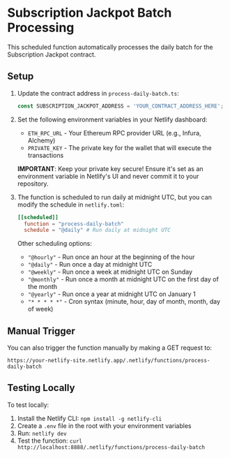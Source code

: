 # Subscription Jackpot Batch Processing

This scheduled function automatically processes the daily batch for the Subscription Jackpot contract.

## Setup

1. Update the contract address in `process-daily-batch.ts`:
   ```typescript
   const SUBSCRIPTION_JACKPOT_ADDRESS = 'YOUR_CONTRACT_ADDRESS_HERE';
   ```

2. Set the following environment variables in your Netlify dashboard:
   - `ETH_RPC_URL` - Your Ethereum RPC provider URL (e.g., Infura, Alchemy)
   - `PRIVATE_KEY` - The private key for the wallet that will execute the transactions

   **IMPORTANT**: Keep your private key secure! Ensure it's set as an environment variable in Netlify's UI and never commit it to your repository.

3. The function is scheduled to run daily at midnight UTC, but you can modify the schedule in `netlify.toml`:
   ```toml
   [[scheduled]]
     function = "process-daily-batch"
     schedule = "@daily" # Run daily at midnight UTC
   ```

   Other scheduling options:
   - `"@hourly"` - Run once an hour at the beginning of the hour
   - `"@daily"` - Run once a day at midnight UTC
   - `"@weekly"` - Run once a week at midnight UTC on Sunday
   - `"@monthly"` - Run once a month at midnight UTC on the first day of the month
   - `"@yearly"` - Run once a year at midnight UTC on January 1
   - `"* * * * *"` - Cron syntax (minute, hour, day of month, month, day of week)

## Manual Trigger

You can also trigger the function manually by making a GET request to:
```
https://your-netlify-site.netlify.app/.netlify/functions/process-daily-batch
```

## Testing Locally

To test locally:
1. Install the Netlify CLI: `npm install -g netlify-cli`
2. Create a `.env` file in the root with your environment variables
3. Run: `netlify dev`
4. Test the function: `curl http://localhost:8888/.netlify/functions/process-daily-batch` 
